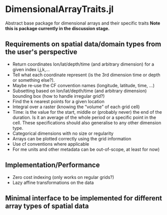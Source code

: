 # DimensionalArrayTraits.jl
Abstract base package for dimensional arrays and their specific traits
__Note this is package currently in the discussion stage.__

## Requirements on spatial data/domain types from the user's perspective

*    Return coordinates lon/lat/depth/time (and arbitrary dimension) for a given index i,j,k,...
*    Tell what each coordinate represent (is the 3rd dimension time or depth or something else?).
*    Maybe re-use the CF convention names (longitude, latitude, time, …)
*    Subsetting based on lon/lat/depth/time (and arbitrary dimension) bounding box (how to handle irregular grid?)
*    Find the k nearest points for a given location
*    Integral over a raster (knowing the “volume” of each grid cell)
*    Time: is the value for the start, middle or (probably never) the end of the duration. Is it an average of the whole period or a specific point in the cell. These specifications should also generalise to any other dimension type.
*    Categorical dimensions with no size or regularity
*    Arrays can be plotted correctly using the grid information
*    Use cf conventions where applicable
*    For me units and other metadata can be out-of-scope, at least for now)

## Implementation/Performance 

* Zero cost indexing (only works on regular grids?)
* Lazy affine transformations on the data

## Minimal interface to be implemented for different array types of spatial data
